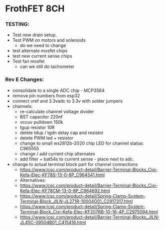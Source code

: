 # FrothFET 8CH

### TESTING: 

* Test new drain setup.
* Test PWM on motors and solenoids
  * do we need to change
* test alternate mosfet chips
* test new current sense chips
* Test fan mosfet
  * can we still do tachometer

### Rev E Changes:

* consolidate to a single ADC chip - MCP3564
* remove pin numbers from esp32
* connect vref and 3.3vadc to 3.3v with solder jumpers
* channels:
  * re-calculate channel voltage divider
  * BST capacitor 220nf
  * vccuv pulldown 150k
  * tgup resistor 10R
  * delete tdup / tgdn delay cap and resistor
  * delete PWM led + resistor
  * change to small ws2812b-2020 chip LED for channel status:  C965555
  * change / add current chip alternates
  * add filter + bat54s to current sense - place next to adc.
* change to actual terminal block part for channel connections
  * https://www.lcsc.com/product-detail/Barrier-Terminal-Blocks_Cixi-Kefa-Elec-KF78S-13-0-8P_C964541.html
  * Alternatives:
  * https://www.lcsc.com/product-detail/Barrier-Terminal-Blocks_Cixi-Kefa-Elec-KF78CM-13-0-8P_C964692.html
  * https://www.lcsc.com/product-detail/Spring-Clamp-System-Terminal-Block_JILN-JL271R-10004G01_C2917317.html
  * https://www.lcsc.com/product-detail/Spring-Clamp-System-Terminal-Block_Cixi-Kefa-Elec-KF207RB-10-16-4P_C2975094.html
  * https://www.lcsc.com/product-detail/Barrier-Terminal-Blocks_JILN-JL45C-09504B01_C415416.html
